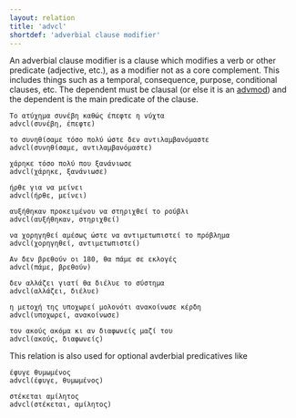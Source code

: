 ```yaml
---
layout: relation
title: 'advcl'
shortdef: 'adverbial clause modifier'
---
```


An adverbial clause modifier is a clause which modifies a verb or other predicate (adjective, etc.),
as a modifier not as a core complement. This includes things such as a temporal, consequence, purpose, conditional 
clauses, etc. The dependent must be clausal (or else it is an [advmod]()) and the dependent is the main predicate of the clause.

~~~ sdparse
Το ατύχημα συνέβη καθώς έπεφτε η νύχτα
advcl(συνέβη, έπεφτε)
~~~

~~~ sdparse
το συνηθίσαμε τόσο πολύ ώστε δεν αντιλαμβανόμαστε 
advcl(συνηθίσαμε, αντιλαμβανόμαστε)
~~~

~~~ sdparse
χάρηκε τόσο πολύ που ξανάνιωσε
advcl(χάρηκε, ξανάνιωσε)
~~~

~~~ sdparse
ήρθε για να μείνει
advcl(ήρθε, μείνει)
~~~

~~~ sdparse
αυξήθηκαν προκειμένου να στηριχθεί το ρούβλι
advcl(αυξήθηκαν, στηριχθεί)
~~~

~~~ sdparse
να χορηγηθεί αμέσως ώστε να αντιμετωπιστεί το πρόβλημα
advcl(χορηγηθεί, αντιμετωπιστεί)
~~~

~~~ sdparse
Αν δεν βρεθούν οι 180, θα πάμε σε εκλογές
advcl(πάμε, βρεθούν)
~~~

~~~ sdparse
δεν αλλάζει γιατί θα διέλυε το σύστημα
advcl(αλλάζει, διέλυε)
~~~

~~~ sdparse
η μετοχή της υποχωρεί μολονότι ανακοίνωσε κέρδη
advcl(υποχωρεί, ανακοίνωσε)
~~~

~~~ sdparse
τον ακούς ακόμα κι αν διαφωνείς μαζί του
advcl(ακούς, διαφωνείς)
~~~


This relation is also used for optional avderbial predicatives like

~~~ sdparse
έφυγε θυμωμένος
advcl(έφυγε, θυμωμένος)
~~~

~~~ sdparse
στέκεται αμίλητος
advcl(στέκεται, αμίλητος)
~~~



<!---
TODO: επιρρηματικές αναφορικές όπως/καθώς/όταν/σαν/όσο σου είπα 
TODO: επιρρηματικές μετοχές έφυγε τρέχοντας
TODO: επιρρηματικά κατηγορούμενα έφυγε σκυφτός

-->

